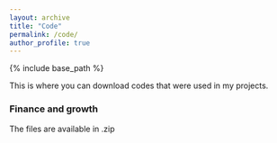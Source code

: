 ```yaml
---
layout: archive
title: "Code"
permalink: /code/
author_profile: true
---
```


{% include base_path %}

This is where you can download codes that were used in my projects.

### Finance and growth
The files are available in .zip